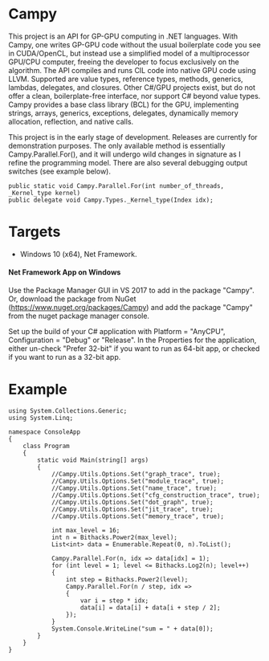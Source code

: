 # Campy

This project is an API for GP-GPU computing in .NET languages. With Campy, one writes GP-GPU code
without the usual boilerplate code you see in CUDA/OpenCL, but instead use a simplified model of a multiprocessor GPU/CPU computer,
freeing the developer to focus exclusively on the algorithm. 
The API compiles and runs CIL code into native GPU code using LLVM. Supported are value types,
reference types, methods, generics, lambdas, delegates, and closures. Other C#/GPU projects exist,
but do not offer a clean, boilerplate-free interface, nor support C# beyond value types. Campy provides
a base class library (BCL) for the GPU, implementing strings, arrays, generics, exceptions, delegates,
dynamically memory allocation, reflection, and native calls.

This project is in the early stage of development. Releases are currently for demonstration purposes.
The only available method is essentially Campy.Parallel.For(), and it will undergo wild changes in signature
as I refine the programming model. There are also several debugging output
switches (see example below).

~~~~
public static void Campy.Parallel.For(int number_of_threads, _Kernel_type kernel)
public delegate void Campy.Types._Kernel_type(Index idx);
~~~~

# Targets

* Windows 10 (x64), Net Framework.

#### Net Framework App on Windows

Use the Package Manager GUI in VS 2017 to add in the package "Campy". Or,
download the package from NuGet (https://www.nuget.org/packages/Campy) and
add the package "Campy" from the nuget package manager console.

Set up the build of your C# application with Platform = "AnyCPU", Configuration = "Debug" or "Release". In the Properties for the
application, either un-check "Prefer 32-bit" if you want to run as 64-bit app, or checked if you want to run as a 32-bit app.

# Example #

~~~~
using System.Collections.Generic;
using System.Linq;

namespace ConsoleApp
{
    class Program
    {
        static void Main(string[] args)
        {
            //Campy.Utils.Options.Set("graph_trace", true);
            //Campy.Utils.Options.Set("module_trace", true);
            //Campy.Utils.Options.Set("name_trace", true);
            //Campy.Utils.Options.Set("cfg_construction_trace", true);
            //Campy.Utils.Options.Set("dot_graph", true);
            //Campy.Utils.Options.Set("jit_trace", true);
            //Campy.Utils.Options.Set("memory_trace", true);

            int max_level = 16;
            int n = Bithacks.Power2(max_level);
            List<int> data = Enumerable.Repeat(0, n).ToList();

            Campy.Parallel.For(n, idx => data[idx] = 1);
            for (int level = 1; level <= Bithacks.Log2(n); level++)
            {
                int step = Bithacks.Power2(level);
                Campy.Parallel.For(n / step, idx =>
                {
                    var i = step * idx;
                    data[i] = data[i] + data[i + step / 2];
                });
            }
            System.Console.WriteLine("sum = " + data[0]);
        }
    }
}
~~~~
